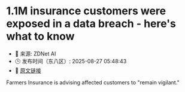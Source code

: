 # 1.1M insurance customers were exposed in a data breach - here's what to know
- 📅 来源: ZDNet AI
- 🕒 发布时间（东八区）: 2025-08-27 05:48:43
- 🔗 [原文链接](https://www.zdnet.com/article/1-1m-insurance-customers-were-exposed-in-a-data-breach-heres-what-to-know/)

Farmers Insurance is advising affected customers to "remain vigilant."
